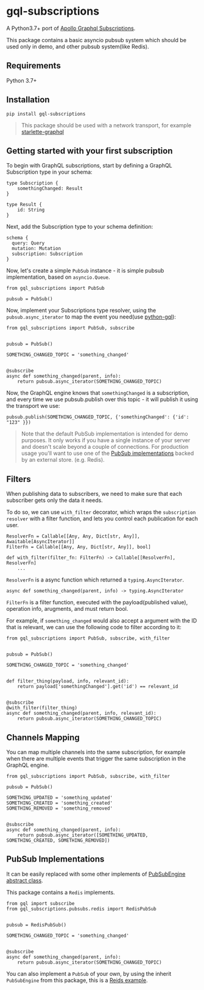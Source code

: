 # gql-subscriptions

A Python3.7+ port of [Apollo Graphql Subscriptions](https://github.com/apollographql/graphql-subscriptions).

This package contains a basic asyncio pubsub system which should be used only in demo, and other pubsub system(like Redis).

## Requirements

Python 3.7+

## Installation

`pip install gql-subscriptions`

> This package should be used with a network transport, for example [starlette-graphql](https://github.com/syfun/starlette-graphql)

## Getting started with your first subscription

To begin with GraphQL subscriptions, start by defining a GraphQL Subscription type in your schema:

```
type Subscription {
    somethingChanged: Result
}

type Result {
    id: String
}
```

Next, add the Subscription type to your schema definition:

```
schema {
  query: Query
  mutation: Mutation
  subscription: Subscription
}
```

Now, let's create a simple `PubSub` instance - it is simple pubsub implementation, based on `asyncio.Queue`.

```
from gql_subscriptions import PubSub

pubsub = PubSub()
```

Now, implement your Subscriptions type resolver, using the `pubsub.async_iterator` to map the event you need(use [python-gql](https://github.com/syfun/python-gql)):

```
from gql_subscriptions import PubSub, subscribe


pubsub = PubSub()

SOMETHING_CHANGED_TOPIC = 'something_changed'


@subscribe
async def something_changed(parent, info):
    return pubsub.async_iterator(SOMETHING_CHANGED_TOPIC)
```

Now, the GraphQL engine knows that `somethingChanged` is a subscription, and every time we use pubsub.publish over this topic - it will publish it using the transport we use:

```
pubsub.publish(SOMETHING_CHANGED_TOPIC, {'somethingChanged': {'id': "123" }})
```

>Note that the default PubSub implementation is intended for demo purposes. It only works if you have a single instance of your server and doesn't scale beyond a couple of connections. For production usage you'll want to use one of the [PubSub implementations](#pubsub-implementations) backed by an external store. (e.g. Redis).

## Filters

When publishing data to subscribers, we need to make sure that each subscriber gets only the data it needs.

To do so, we can use `with_filter` decorator, which wraps the `subscription resolver` with a filter function, and lets you control each publication for each user.

```
ResolverFn = Callable[[Any, Any, Dict[str, Any]], Awaitable[AsyncIterator]]
FilterFn = Callable[[Any, Any, Dict[str, Any]], bool]

def with_filter(filter_fn: FilterFn) -> Callable[[ResolverFn], ResolverFn]
    ...
```

`ResolverFn` is a async function which returned a `typing.AsyncIterator`.
```
async def something_changed(parent, info) -> typing.AsyncIterator
```

`FilterFn` is a filter function, executed with the payload(published value), operation info, arugments, and must return bool.

For example, if `something_changed` would also accept a argument with the ID that is relevant, we can use the following code to filter according to it:

```
from gql_subscriptions import PubSub, subscribe, with_filter


pubsub = PubSub()

SOMETHING_CHANGED_TOPIC = 'something_changed'


def filter_thing(payload, info, relevant_id):
    return payload['somethingChanged'].get('id') == relevant_id


@subscribe
@with_filter(filter_thing)
async def something_changed(parent, info, relevant_id):
    return pubsub.async_iterator(SOMETHING_CHANGED_TOPIC)
```

## Channels Mapping

You can map multiple channels into the same subscription, for example when there are multiple events that trigger the same subscription in the GraphQL engine.

```
from gql_subscriptions import PubSub, subscribe, with_filter

pubsub = PubSub()

SOMETHING_UPDATED = 'something_updated'
SOMETHING_CREATED = 'something_created'
SOMETHING_REMOVED = 'something_removed'


@subscribe
async def something_changed(parent, info):
    return pubsub.async_iterator([SOMETHING_UPDATED, SOMETHING_CREATED, SOMETHING_REMOVED])
```

## PubSub Implementations

It can be easily replaced with some other implements of [PubSubEngine abstract class](https://github.com/syfun/gql-subscriptions/blob/master/gql_subscriptions/engine.py).

This package contains a `Redis` implements.

```
from gql import subscribe
from gql_subscriptions.pubsubs.redis import RedisPubSub


pubsub = RedisPubSub()

SOMETHING_CHANGED_TOPIC = 'something_changed'


@subscribe
async def something_changed(parent, info):
    return pubsub.async_iterator(SOMETHING_CHANGED_TOPIC)
```

You can also implement a `PubSub` of your own, by using the inherit `PubSubEngine` from this package, this is a [Reids example](https://github.com/syfun/gql-subscriptions/blob/master/gql_subscriptions/pubsubs/redis.py).